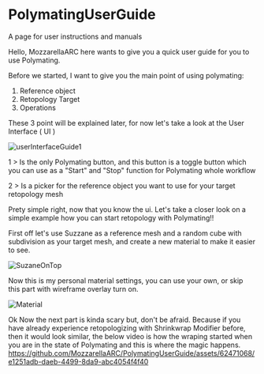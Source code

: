 # PolymatingUserGuide
A page for user instructions and manuals

Hello, MozzarellaARC here wants to give you a quick user guide for you to use Polymating.

Before we started, I want to give you the main point of using polymating:
1. Reference object
2. Retopology Target
3. Operations

These 3 point will be explained later, for now let's take a look at the User Interface ( UI )

![userInterfaceGuide1](https://github.com/MozzarellaARC/PolymatingUserGuide/assets/62471068/9da6d320-b1a3-451f-83b7-72be0e476604)

1 > Is the only Polymating button, and this button is a toggle button which you can use as a "Start" and "Stop" function for Polymating whole workflow

2 > Is a picker for the reference object you want to use for your target retopology mesh

Prety simple right, now that you know the ui. Let's take a closer look on a simple example how you can start retopology with Polymating!!

First off let's use Suzzane as a reference mesh and a random cube with subdivision as your target mesh, and create a new material to make it easier to see.

![SuzaneOnTop](https://github.com/MozzarellaARC/PolymatingUserGuide/assets/62471068/6b78647a-0e04-4dc8-a8e0-4031d8ae9b0c)

Now this is my personal material settings, you can use your own, or skip this part with wireframe overlay turn on.

![Material](https://github.com/MozzarellaARC/PolymatingUserGuide/assets/62471068/1c6eb671-e59c-44f2-9b5f-89dbed43a54f)


Ok Now the next part is kinda scary but, don't be afraid. Because if you have already experience retopologizing with Shrinkwrap Modifier before, then it would look similar, the below video is how the wraping started when you are in the state of Polymating and this is where the magic happens.
https://github.com/MozzarellaARC/PolymatingUserGuide/assets/62471068/e1251adb-daeb-4499-8da9-abc4054f4f40



